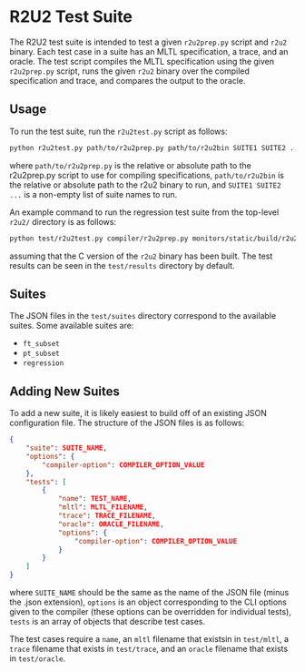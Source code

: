 # R2U2 Test Suite

The R2U2 test suite is intended to test a given `r2u2prep.py` script and `r2u2` binary. Each test case in a suite has an MLTL specification, a trace, and an oracle. The test script compiles the MLTL specification using the given `r2u2prep.py` script, runs the given `r2u2` binary over the compiled specification and trace, and compares the output to the oracle.

## Usage

To run the test suite, run the `r2u2test.py` script as follows:
```bash
python r2u2test.py path/to/r2u2prep.py path/to/r2u2bin SUITE1 SUITE2 ...
```
where `path/to/r2u2prep.py` is the relative or absolute path to the r2u2prep.py script to use for compiling specifications, `path/to/r2u2bin` is the relative or absolute path to the r2u2 binary to run, and `SUITE1 SUITE2 ...` is a non-empty list of suite names to run.

An example command to run the regression test suite from the top-level `r2u2/` directory is as follows:
```bash
python test/r2u2test.py compiler/r2u2prep.py monitors/static/build/r2u2 regression
```
assuming that the C version of the `r2u2` binary has been built. The test results can be seen in the `test/results` directory by default.

## Suites

The JSON files in the `test/suites` directory correspond to the available suites. Some available suites are:
- `ft_subset`
- `pt_subset`
- `regression`

## Adding New Suites

To add a new suite, it is likely easiest to build off of an existing JSON configuration file. The structure of the JSON files is as follows:

```json
{
    "suite": SUITE_NAME,
    "options": {
        "compiler-option": COMPILER_OPTION_VALUE
    },
    "tests": [
        {
            "name": TEST_NAME,
            "mltl": MLTL_FILENAME,
            "trace": TRACE_FILENAME,
            "oracle": ORACLE_FILENAME,
            "options": {
                "compiler-option": COMPILER_OPTION_VALUE
            }
        }
    ]
}
```

where `SUITE_NAME` should be the same as the name of the JSON file (minus the .json extension), `options` is an object corresponding to the CLI options given to the compiler (these options can be overridden for individual tests), `tests` is an array of objects that describe test cases. 

The test cases require a `name`, an `mltl` filename that existsin in `test/mltl`, a `trace` filename that exists in `test/trace`, and an `oracle` filename that exists in `test/oracle`.